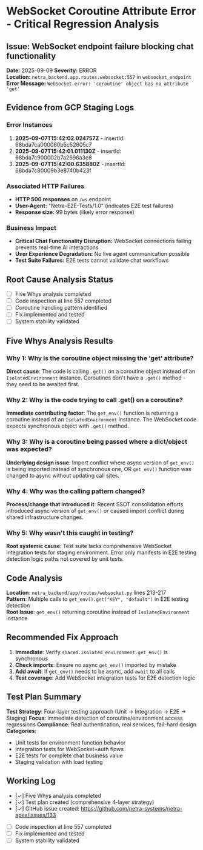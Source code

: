# WebSocket Coroutine Attribute Error - Critical Regression Analysis
## Issue: WebSocket endpoint failure blocking chat functionality

**Date:** 2025-09-09
**Severity:** ERROR  
**Location:** `netra_backend.app.routes.websocket:557` in `websocket_endpoint`
**Error Message:** `WebSocket error: 'coroutine' object has no attribute 'get'`

## Evidence from GCP Staging Logs

### Error Instances
1. **2025-09-07T15:42:02.024757Z** - insertId: 68bda7ca000060b5c52605c7
2. **2025-09-07T15:42:01.011130Z** - insertId: 68bda7c900002b7a2696a3e8  
3. **2025-09-07T15:42:00.635880Z** - insertId: 68bda7c80009b3e8740b423f

### Associated HTTP Failures  
- **HTTP 500 responses** on `/ws` endpoint
- **User-Agent:** "Netra-E2E-Tests/1.0" (indicates E2E test failures)
- **Response size:** 99 bytes (likely error response)

### Business Impact
- **Critical Chat Functionality Disruption:** WebSocket connections failing prevents real-time AI interactions
- **User Experience Degradation:** No live agent communication possible
- **Test Suite Failures:** E2E tests cannot validate chat workflows

## Root Cause Analysis Status
- [ ] Five Whys analysis completed
- [ ] Code inspection at line 557 completed  
- [ ] Coroutine handling pattern identified
- [ ] Fix implemented and tested
- [ ] System stability validated

## Five Whys Analysis Results

### Why 1: Why is the coroutine object missing the 'get' attribute?
**Direct cause**: The code is calling `.get()` on a coroutine object instead of an `IsolatedEnvironment` instance. Coroutines don't have a `.get()` method - they need to be awaited first.

### Why 2: Why is the code trying to call .get() on a coroutine?
**Immediate contributing factor**: The `get_env()` function is returning a coroutine instead of an `IsolatedEnvironment` instance. The WebSocket code expects synchronous object with `.get()` method.

### Why 3: Why is a coroutine being passed where a dict/object was expected?
**Underlying design issue**: Import conflict where async version of `get_env()` is being imported instead of synchronous one, OR `get_env()` function was changed to async without updating call sites.

### Why 4: Why was the calling pattern changed?
**Process/change that introduced it**: Recent SSOT consolidation efforts introduced async version of `get_env()` or caused import conflict during shared infrastructure changes.

### Why 5: Why wasn't this caught in testing?
**Root systemic cause**: Test suite lacks comprehensive WebSocket integration tests for staging environment. Error only manifests in E2E testing detection logic paths not covered by unit tests.

## Code Analysis
**Location**: `netra_backend/app/routes/websocket.py` lines 213-217  
**Pattern**: Multiple calls to `get_env().get("KEY", "default")` in E2E testing detection  
**Root Issue**: `get_env()` returning coroutine instead of `IsolatedEnvironment` instance

## Recommended Fix Approach
1. **Immediate**: Verify `shared.isolated_environment.get_env()` is synchronous
2. **Check imports**: Ensure no async `get_env()` imported by mistake  
3. **Add await**: If `get_env()` needs to be async, add `await` to all calls
4. **Test coverage**: Add WebSocket integration tests for E2E detection logic

## Test Plan Summary
**Test Strategy**: Four-layer testing approach (Unit → Integration → E2E → Staging)
**Focus**: Immediate detection of coroutine/environment access regressions
**Compliance**: Real authentication, real services, fail-hard design
**Categories**: 
- Unit tests for environment function behavior
- Integration tests for WebSocket+auth flows  
- E2E tests for complete chat business value
- Staging validation with load testing

## Working Log
- [✓] Five Whys analysis completed
- [✓] Test plan created (comprehensive 4-layer strategy)
- [✓] GitHub issue created: https://github.com/netra-systems/netra-apex/issues/133
- [ ] Code inspection at line 557 completed  
- [ ] Fix implemented and tested
- [ ] System stability validated